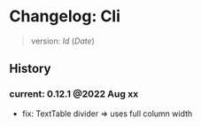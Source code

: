 # Changelog: Cli

> version: $Id$ ($Date$)

## History

### current: 0.12.1 @2022 Aug xx

 - fix: TextTable divider => uses full column width
